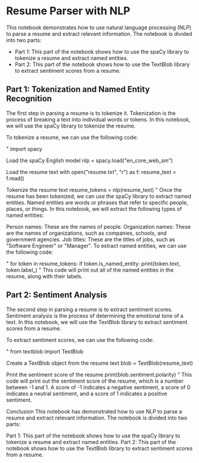 # Resume Parser with NLP
This notebook demonstrates how to use natural language processing (NLP) to parse a resume and extract relevant information. The notebook is divided into two parts:

- Part 1: This part of the notebook shows how to use the spaCy library to tokenize a resume and extract named entities.
- Part 2: This part of the notebook shows how to use the TextBlob library to extract sentiment scores from a resume.

## Part 1: Tokenization and Named Entity Recognition
The first step in parsing a resume is to tokenize it. Tokenization is the process of breaking a text into individual words or tokens. In this notebook, we will use the spaCy library to tokenize the resume.

To tokenize a resume, we can use the following code:

"
import spacy

Load the spaCy English model
nlp = spacy.load("en_core_web_sm")

Load the resume text
with open("resume.txt", "r") as f:
resume_text = f.read()

Tokenize the resume text
resume_tokens = nlp(resume_text)
"
Once the resume has been tokenized, we can use the spaCy library to extract named entities. Named entities are words or phrases that refer to specific people, places, or things. In this notebook, we will extract the following types of named entities:

Person names: These are the names of people.
Organization names: These are the names of organizations, such as companies, schools, and government agencies.
Job titles: These are the titles of jobs, such as "Software Engineer" or "Manager".
To extract named entities, we can use the following code:

"
for token in resume_tokens:
if token.is_named_entity:
print(token.text, token.label_)
"
This code will print out all of the named entities in the resume, along with their labels.

## Part 2: Sentiment Analysis
The second step in parsing a resume is to extract sentiment scores. Sentiment analysis is the process of determining the emotional tone of a text. In this notebook, we will use the TextBlob library to extract sentiment scores from a resume.

To extract sentiment scores, we can use the following code:

"
from textblob import TextBlob

Create a TextBlob object from the resume text
blob = TextBlob(resume_text)

Print the sentiment score of the resume
print(blob.sentiment.polarity)
"
This code will print out the sentiment score of the resume, which is a number between -1 and 1. A score of -1 indicates a negative sentiment, a score of 0 indicates a neutral sentiment, and a score of 1 indicates a positive sentiment.

Conclusion
This notebook has demonstrated how to use NLP to parse a resume and extract relevant information. The notebook is divided into two parts:

Part 1: This part of the notebook shows how to use the spaCy library to tokenize a resume and extract named entities.
Part 2: This part of the notebook shows how to use the TextBlob library to extract sentiment scores from a resume.
